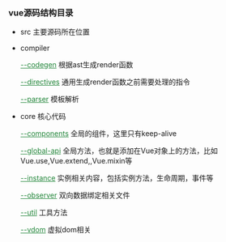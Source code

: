 
<h3>vue源码结构目录</h3>

<ul>
	<li>src 主要源码所在位置</li>
	<li>
		<p>compiler</p>
			<p style="marginLeft:20px;"><a href="#" style="color:#22863a;">--codegen</a> 根据ast生成render函数</p>
			<p style="marginLeft:20px;"><a href="#" style="color:#22863a;">--directives</a> 通用生成render函数之前需要处理的指令</p>
			<p style="marginLeft:20px;"><a href="#" style="color:#22863a;">--parser</a> 模板解析</p>
	</li>
	<li>
		<p>core 核心代码</p>
			<p style="marginLeft:20px;"><a href="#" style="color:#22863a;">--components</a> 全局的组件，这里只有keep-alive</p>
			<p style="marginLeft:20px;"><a href="#" style="color:#22863a;">--global-api</a> 全局方法，也就是添加在Vue对象上的方法，比如Vue.use,Vue.extend,,Vue.mixin等</p>
			<p style="marginLeft:20px;"><a href="#" style="color:#22863a;">--instance</a> 实例相关内容，包括实例方法，生命周期，事件等</p>
			<p style="marginLeft:20px;"><a href="#" style="color:#22863a;">--observer</a> 双向数据绑定相关文件</p>
			<p style="marginLeft:20px;"><a href="#" style="color:#22863a;">--util</a> 工具方法</p>
			<p style="marginLeft:20px;"><a href="#" style="color:#22863a;">--vdom</a> 虚拟dom相关</p>
	</li>
</ul>